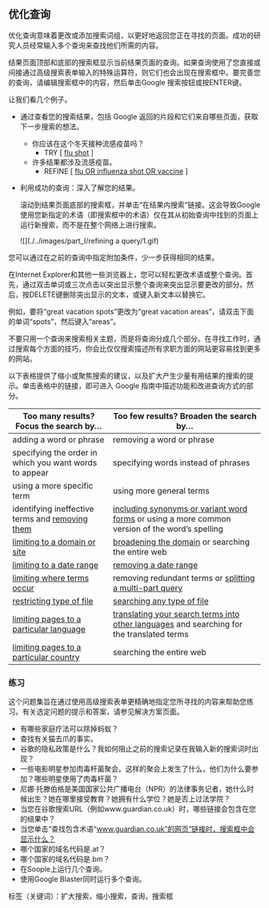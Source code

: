 ## 优化查询

优化查询意味着更改或添加搜索词组，以更好地返回您正在寻找的页面。成功的研究人员经常输入多个查询来查找他们所需的内容。

结果页面顶部和底部的搜索框显示当前结果页面的查询。如果查询使用了您直接或间接通过高级搜索表单输入的特殊运算符，则它们也会出现在搜索框中。要完善您的查询，请编辑搜索框中的内容，然后单击Google 搜索按钮或按ENTER键。

让我们看几个例子。

- 通过查看您的搜索结果，包括 Google 返回的片段和它们来自哪些页面，获取下一步搜索的想法。

  - 你应该在这个冬天接种流感疫苗吗？
    - TRY [ [flu shot](https://www.google.com/search?q=flu+shot) ]
  - 许多结果都涉及流感疫苗。
    - REFINE [ [flu OR influenza shot OR vaccine](https://www.google.com/search?q=flu+OR+influenza+shot+OR+vaccine) ]

- 利用成功的查询：深入了解您的结果。

  滚动到结果页面底部的搜索框，并单击“在结果内搜索”链接。这会导致Google使用您新指定的术语（即搜索框中的术语）仅在其从初始查询中找到的页面上运行新搜索，而不是在整个网络上进行搜索。

   ![](./../images/part_Ⅰ/refining a query/1.gif)

您可以通过在之前的查询中指定附加条件，少一步获得相同的结果。

在Internet Explorer和其他一些浏览器上，您可以轻松更改术语或整个查询。首先，通过双击单词或三次点击以突出显示整个查询来突出显示要更改的部分。然后，按DELETE键删除突出显示的文本，或键入新文本以替换它。

例如，要将“great vacation spots”更改为“great vacation areas”，请双击下面的单词“spots”，然后键入“areas”。

不要只用一个查询来搜索相关主题，而是将查询分成几个部分。在寻找工作时，通过搜索每个方面的技巧，你会比仅仅搜索描述所有求职方面的网站更容易找到更多的网站。

以下表格提供了缩小或聚焦搜索的建议，以及扩大产生少量有用结果的搜索的提示。单击表格中的链接，即可进入 Google 指南中描述功能和改进查询方式的部分。

| Too many results? Focus the search by…                       | Too few results? Broaden the search by…                      |
| ------------------------------------------------------------ | ------------------------------------------------------------ |
| adding a word or phrase                                      | removing a word or phrase                                    |
| specifying the order in which you want words to appear       | specifying words instead of phrases                          |
| using a more specific term                                   | using more general terms                                     |
| identifying ineffective terms and [removing them](https://www.googleguide.com/sharpening_queries.html#exclude) | [including synonyms or variant word forms](https://www.googleguide.com/synonym_operator.html) or using a more common version of the word’s spelling |
| [limiting to a domain or site](https://www.googleguide.com/sharpening_queries.html#domain) | [broadening the domain](https://www.googleguide.com/sharpening_queries.html#domain) or searching the entire web |
| [limiting to a date range](https://www.googleguide.com/sharpening_queries.html#date) | [removing a date range](https://www.googleguide.com/sharpening_queries.html#date) |
| [limiting where terms occur](https://www.googleguide.com/sharpening_queries.html#occurrences) | removing redundant terms or [splitting a multi-part query](https://www.googleguide.com/refining_query.html#split) |
| [restricting type of file](https://www.googleguide.com/sharpening_queries.html#file) | [searching any type of file](https://www.googleguide.com/sharpening_queries.html#file) |
| [limiting pages to a particular language](https://www.googleguide.com/sharpening_queries.html#language) | [translating your search terms into other languages](https://www.googleguide.com/translation.html#languageTools) and searching for the translated terms |
| [limiting pages to a particular country](https://www.googleguide.com/translation.html#languageTools) | searching the entire web                                     |



### 练习

这个问题集旨在通过使用高级搜索表单更精确地指定您所寻找的内容来帮助您练习。有关选定问题的提示和答案，请参见解决方案页面。

- 有哪些家庭疗法可以除掉蚂蚁？
- 查找有关猫去爪的事实。
- 谷歌的隐私政策是什么？我如何阻止之前的搜索记录在我输入新的搜索词时出现？
- 一些电影明星参加肉毒杆菌聚会。这样的聚会上发生了什么，他们为什么要参加？哪些明星使用了肉毒杆菌？
- 尼娜·托滕伯格是美国国家公共广播电台（NPR）的法律事务记者，她什么时候出生？她在哪里接受教育？她拥有什么学位？她是否上过法学院？
- 当您在谷歌搜索URL（例如www.guardian.co.uk）时，哪些链接会包含在您的结果中？
- 当您单击“查找包含术语“www.guardian.co.uk”的网页”链接时，搜索框中会显示什么？
- 哪个国家的域名代码是.at？
- 哪个国家的域名代码是.bm？
- 在Soople上运行几个查询。
- 使用Google Blaster同时运行多个查询。



标签（关键词）：扩大搜索，缩小搜索，查询，搜索框

